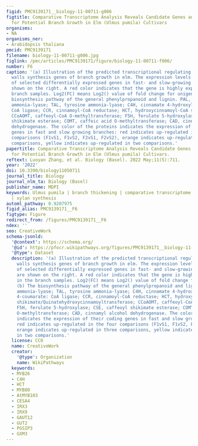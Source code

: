 ```yaml
---
figid: PMC9139171__biology-11-00711-g006
figtitle: Comparative Transcriptome Analysis Reveals Candidate Genes and Pathways
  for Potential Branch Growth in Elm (Ulmus pumila) Cultivars
organisms:
- NA
organisms_ner:
- Arabidopsis thaliana
pmcid: PMC9139171
filename: biology-11-00711-g006.jpg
figlink: /pmc/articles/PMC9139171/figure/biology-11-00711-f006/
number: F6
caption: '(a) Illustration of the predicted transcriptional regulating and secondary
  walls synthesis genes of branch growth in elm. The expression levels (Log2(FC))
  of selected differentially expressed genes in fast- and slow-growing cultivars are
  shown on the right. A red color indicates that the gene is highly expressed in the
  branch samples. Log2(FC) means Log2() value of fold change for unigenes. (b) The
  biosynthesis pathway of the general phenylpropanoid and lignin. PAL, phenylalanine
  ammonia-lyase; TAL, tyrosine ammonia-lyase; C4H, cinnamate 4-hydroxylase; 4CL, 4-coumarate:
  CoA ligase; CCR, cinnamoyl-CoA reductase; HCT, hydroxycinnamoyl-CoA shikimate/Quinatehydroxycinnamoyltransferase;
  CCoAOMT, caffeoyl-CoA O-methyltransferase; F5H, ferulate 5-hydroxylase; CSE, caffeoyl
  shikimate esterase; COMT, caffeic acid O-methyltransferase; CAD, cinnamyl alcohol
  dehydrogenase. The color of the proteins indicates the expression of their coding
  genes in fast and slow growing branches: red indicates up-regulated in the four
  comparisons (F1vS1, F1vS2, F2vS1, F2vS2), orange indicates up-regulated in three
  comparisons, yellow indicates up-regulated in two comparisons.'
papertitle: Comparative Transcriptome Analysis Reveals Candidate Genes and Pathways
  for Potential Branch Growth in Elm (Ulmus pumila) Cultivars.
reftext: Luoyan Zhang, et al. Biology (Basel). 2022 May;11(5):711.
year: '2022'
doi: 10.3390/biology11050711
journal_title: Biology
journal_nlm_ta: Biology (Basel)
publisher_name: MDPI
keywords: Ulmus pumila | branch thickening | comparative transcriptome | cultivars
  | xylan synthesis
automl_pathway: 0.9207975
figid_alias: PMC9139171__F6
figtype: Figure
redirect_from: /figures/PMC9139171__F6
ndex: ''
seo: CreativeWork
schema-jsonld:
  '@context': https://schema.org/
  '@id': https://pfocr.wikipathways.org/figures/PMC9139171__biology-11-00711-g006.html
  '@type': Dataset
  description: '(a) Illustration of the predicted transcriptional regulating and secondary
    walls synthesis genes of branch growth in elm. The expression levels (Log2(FC))
    of selected differentially expressed genes in fast- and slow-growing cultivars
    are shown on the right. A red color indicates that the gene is highly expressed
    in the branch samples. Log2(FC) means Log2() value of fold change for unigenes.
    (b) The biosynthesis pathway of the general phenylpropanoid and lignin. PAL, phenylalanine
    ammonia-lyase; TAL, tyrosine ammonia-lyase; C4H, cinnamate 4-hydroxylase; 4CL,
    4-coumarate: CoA ligase; CCR, cinnamoyl-CoA reductase; HCT, hydroxycinnamoyl-CoA
    shikimate/Quinatehydroxycinnamoyltransferase; CCoAOMT, caffeoyl-CoA O-methyltransferase;
    F5H, ferulate 5-hydroxylase; CSE, caffeoyl shikimate esterase; COMT, caffeic acid
    O-methyltransferase; CAD, cinnamyl alcohol dehydrogenase. The color of the proteins
    indicates the expression of their coding genes in fast and slow growing branches:
    red indicates up-regulated in the four comparisons (F1vS1, F1vS2, F2vS1, F2vS2),
    orange indicates up-regulated in three comparisons, yellow indicates up-regulated
    in two comparisons.'
  license: CC0
  name: CreativeWork
  creator:
    '@type': Organization
    name: WikiPathways
  keywords:
  - MYB26
  - C4H
  - HCT
  - MYB80
  - AtMYB103
  - CESA4
  - IRX3
  - IRX9
  - GAUT12
  - GUT2
  - PGSIP3
  - GXM3
---
```

